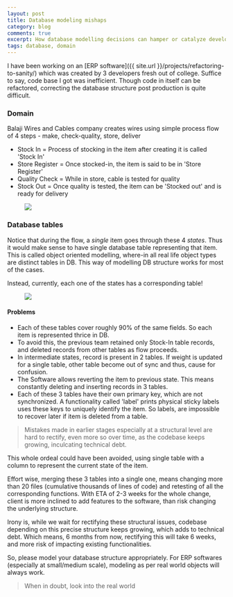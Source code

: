 ```yaml
---
layout: post
title: Database modeling mishaps
category: blog
comments: true
excerpt: How database modelling decisions can hamper or catalyze development and maintenance 
tags: database, domain
---
```


I have been working on an [ERP software]({{ site.url }}/projects/refactoring-to-sanity/) which was created by 3 developers fresh
out of college. Suffice to say, code base I got was inefficient. Though code in itself can be refactored, correcting the 
 database structure post production is quite difficult. 
 
### Domain

Balaji Wires and Cables company creates wires using simple process flow of 4 steps - make, check-quality, store, deliver

- Stock In = Process of stocking in the item after creating it is called 'Stock In'
- Store Register = Once stocked-in, the item is said to be in 'Store Register'
- Quality Check = While in store, cable is tested for quality
- Stock Out = Once quality is tested, the item can be 'Stocked out' and is ready for delivery

<figure>
    <a href="{{ site.url }}/images/blog/balaji/balaji-flow.png"><img src="{{ site.url }}/images/blog/balaji/balaji-flow.png"></a>
</figure>

### Database tables

Notice that during the flow, a *single* item goes through these 4 *states*. Thus it would make sense to have single database table
representing that item. This is called object oriented modelling, where-in all real life object types are distinct tables in DB. 
This way of modelling DB structure works for most of the cases.

Instead, currently, each one of the states has a corresponding table!

<figure>
    <a href="{{ site.url }}/images/blog/balaji/database-modeling.png"><img src="{{ site.url }}/images/blog/balaji/database-modeling.png"></a>
</figure>

#### Problems

- Each of these tables cover roughly 90% of the same fields. So each item is represented thrice in DB.
- To avoid this, the previous team retained only Stock-In table records, and deleted records from other tables as flow proceeds.
- In intermediate states, record is present in 2 tables. If weight is updated for a single table, other table become out of sync and thus, cause for confusion. 
- The Software allows reverting the item to previous state. This means constantly deleting and inserting records in 3 tables.  
- Each of these 3 tables have their own primary key, which are not synchronized. A functionality called 'label' prints physical sticky labels uses these keys to uniquely identify the item. So labels, are impossible to recover later if item is deleted from a table.  

> Mistakes made in earlier stages especially at a structural level are hard to rectify, even more so over time, as the codebase keeps growing, inculcating technical debt.
 
 This whole ordeal could have been avoided, using single table with a column to represent the current state of the item. 
 
 Effort wise, merging these 3 tables into a single one, means changing more than 20 files (cumulative thousands of lines of code) and retesting of 
 all the corresponding functions. With ETA of 2-3 weeks for the whole change, client is more inclined to add features to the software, than risk changing the underlying structure.
  
  Irony is, while we wait for rectifying these structural issues, codebase depending on this precise structure keeps growing, which adds to technical debt. 
  Which means, 6 months from now, rectifying this will take 6 weeks, and more risk of impacting existing functionalities.     
  
So, please model your database structure appropriately. For ERP softwares (especially at small/medium scale), modeling as per real world objects will always work.

> When in doubt, look into the real world